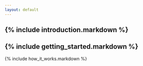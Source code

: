```yaml
---
layout: default
---
```


{% include introduction.markdown %}
---
{% include getting_started.markdown %}
---
{% include how_it_works.markdown %}
